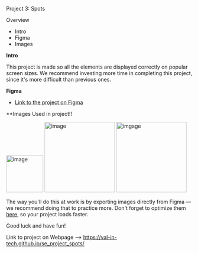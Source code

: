 Project 3: Spots

Overview  

* Intro  
* Figma  
* Images  
  
**Intro**
  
This project is made so all the elements are displayed correctly on popular screen sizes. We recommend investing more time in completing this project, since it's more difficult than previous ones.  
  
**Figma**  
  
* [Link to the project on Figma](https://www.figma.com/file/BBNm2bC3lj8QQMHlnqRsga/Sprint-3-Project-%E2%80%94-Spots?type=design&node-id=2%3A60&mode=design&t=afgNFybdorZO6cQo-1)
  
**Images Used in project!!

<img width="100" height="100" alt="image" src="https://github.com/user-attachments/assets/34f7b10d-1ffc-42f3-b704-a1f63ccc8bc2" /> <img width="190" height="190" alt="image" src="https://github.com/user-attachments/assets/925409ad-9303-43b8-a116-88689b014844" /> <img width="190" height="190" alt="imgage" src="https://github.com/user-attachments/assets/75bc425c-1a8c-4cb3-9091-80433cf63413" />




  
The way you'll do this at work is by exporting images directly from Figma — we recommend doing that to practice more. Don't forget to optimize them [here](https://tinypng.com/), so your project loads faster. 
  
Good luck and have fun!

Link to project on Webpage --> https://val-in-tech.github.io/se_project_spots/
